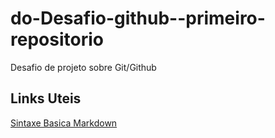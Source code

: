 # do-Desafio-github--primeiro-repositorio
Desafio de projeto sobre Git/Github
## Links Uteis
[Sintaxe Basica Markdown](https://www.markdownguide.org/getting-started/)
